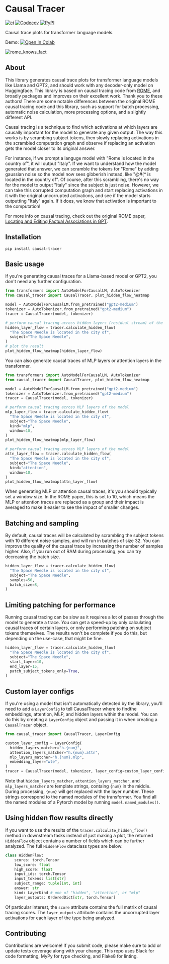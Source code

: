 # Causal Tracer

[![ci](https://img.shields.io/github/actions/workflow/status/chanind/causal-tracer/ci.yaml?branch=main)](https://github.com/chanind/causal-tracer)
[![Codecov](https://img.shields.io/codecov/c/github/chanind/causal-tracer/main)](https://codecov.io/gh/chanind/causal-tracer)
[![PyPI](https://img.shields.io/pypi/v/causal-tracer?color=blue)](https://pypi.org/project/causal-tracer/)

Causal trace plots for transformer language models.

Demo:
[![Open In Colab](https://colab.research.google.com/assets/colab-badge.svg)](https://colab.research.google.com/drive/1rOA_r7Gv6bGjXNfUvrqk9Gt3dLwZNvGJ?usp=sharing)

![rome_knows_fact](https://github.com/chanind/causal-tracer/assets/200725/e621e179-ee87-48a7-9493-1a1ed422f036)

## About

This library generates causal trace plots for transformer language models like Llama and GPT2, and should work with any decoder-only model on Huggingface. This library is based on causal tracing code from [ROME](https://rome.baulab.info/), and broadly packages and improves on their excellent work. Thank you to these authors! There are some notable differences between the original ROME causal tracing code and this library, such as support for batch processing, automatic noise calculation, more processing options, and a slightly different API.

Causal tracing is a technique to find which activations at which layers are causally important for the model to generate any given output. The way this works is by scrambing subject tokens, then slowly replacing activations in the scrambled computation graph and observe if replacing an activation gets the model closer to its original answer.

For instance, if we prompt a languge model with "Rome is located in the country of", it will output "Italy". If we want to understand how the model generated that answer, we can scramble the tokens for "Rome" by adding gaussian noise so the model now sees gibberish instead, like "@#(\* is located in the country of". Of course, after this scrambling, there's no way for the model to output "Italy" since the subject is just noise. However, we can take this corrupted computation graph and start replacing activations in it with the original uncorrupted activations, and see if the model starts outputting "Italy" again. If it does, we know that activation is important to the computation!

For more info on causal tracing, check out the original ROME paper, [Locating and Editing Factual Associations in GPT](https://arxiv.org/pdf/2202.05262.pdf).

## Installation

```
pip install causal-tracer
```

## Basic usage

If you're generating causal traces for a Llama-based model or GPT2, you don't need any further configuration.

```python
from transformers import AutoModelForCausalLM, AutoTokenizer
from causal_tracer import CausalTracer, plot_hidden_flow_heatmap

model = AutoModelForCausalLM.from_pretrained("gpt2-medium")
tokenizer = AutoTokenizer.from_pretrained("gpt2-medium")
tracer = CausalTracer(model, tokenizer)

# perform causal tracing across hidden layers (residual stream) of the model
hidden_layer_flow = tracer.calculate_hidden_flow(
  "The Space Needle is located in the city of",
  subject="The Space Needle",
)
# plot the result
plot_hidden_flow_heatmap(hidden_layer_flow)
```

You can also generate causal traces of MLP layers or attention layers in the transformer.

```python
from transformers import AutoModelForCausalLM, AutoTokenizer
from causal_tracer import CausalTracer, plot_hidden_flow_heatmap

model = AutoModelForCausalLM.from_pretrained("gpt2-medium")
tokenizer = AutoTokenizer.from_pretrained("gpt2-medium")
tracer = CausalTracer(model, tokenizer)

# perform causal tracing across MLP layers of the model
mlp_layer_flow = tracer.calculate_hidden_flow(
  "The Space Needle is located in the city of",
  subject="The Space Needle",
  kind="mlp",
  window=10,
)
plot_hidden_flow_heatmap(mlp_layer_flow)

# perform causal tracing across MLP layers of the model
attn_layer_flow = tracer.calculate_hidden_flow(
  "The Space Needle is located in the city of",
  subject="The Space Needle",
  kind="attention",
  window=10,
)
plot_hidden_flow_heatmap(attn_layer_flow)
```

When generating MLP or attention causal traces, it's you should typically set a window size. In the ROME paper, this is set to 10, which means the MLP or attention traces are replaced as a group and their impact is averaged to make it easier to see the impact of smaller changes.

## Batching and sampling

By default, causal traces will be calculated by scrambling the subject tokens with 10 different noise samples, and will run in batches of size 32. You can improve the quality of the causal trace by increasing the number of samples higher. Also, if you run out of RAM during processing, you can try decreasing the batch size.

```python
hidden_layer_flow = tracer.calculate_hidden_flow(
  "The Space Needle is located in the city of",
  subject="The Space Needle",
  samples=50,
  batch_size=8,
)
```

## Limiting patching for performance

Running causal tracing can be slow as it requires a lot of passes through the model to generate a trace. You can get a speed-up by only calculating causal traces of certain layers, or only performing patching on subject tokens themselves. The results won't be complete if you do this, but depending on the use-case, that might be fine.

```python
hidden_layer_flow = tracer.calculate_hidden_flow(
  "The Space Needle is located in the city of",
  subject="The Space Needle",
  start_layer=10,
  end_layer=15,
  patch_subject_tokens_only=True,
)
```

## Custom layer configs

If you're using a model that isn't automatically detected by the library, you'll need to add a `LayerConfig` to tell CausalTracer where to findthe embeddings, attention, MLP, and hidden layers within the model. You can do this by creating a `LayerConfig` object and passing it in when creating a `CausalTracer` object.

```python
from causal_tracer import CausalTracer, LayerConfig

custom_layer_config = LayerConfig(
  hidden_layers_matcher="h.{num}",
  attention_layers_matcher="h.{num}.attn",
  mlp_layers_matcher="h.{num}.mlp",
  embedding_layer="wte",
)
tracer = CausalTracer(model, tokenizer, layer_config=custom_layer_config)
```

Note that `hidden_layers_matcher`, `attention_layers_matcher`, and `mlp_layers_matcher` are template strings, containg `{num}` in the middle. During processing, `{num}` will get replaced with the layer number. These strings correspond to the named modules of the transformer. You find all the named modules of a Pytorch model by running `model.named_modules()`.

## Using hidden flow results directly

If you want to use the results of the `tracer.calculate_hidden_flow()` method in downstream tasks instead of just making a plot, the returned `HiddenFlow` object contains a number of fields which can be further analyzed. The full `HiddenFlow` dataclass types are below:

```python
class HiddenFlow:
    scores: torch.Tensor
    low_score: float
    high_score: float
    input_ids: torch.Tensor
    input_tokens: list[str]
    subject_range: tuple[int, int]
    answer: str
    kind: LayerKind # one of "hidden", "attention", or "mlp"
    layer_outputs: OrderedDict[str, torch.Tensor]
```

Of particular interest, the `score` attribute contains the full matrix of causal tracing scores. The `layer_outputs` attribute contains the uncorrupted layer activations for each layer of the type being analyzed.

## Contributing

Contributions are welcome! If you submit code, please make sure to add or update tests coverage along with your change. This repo uses Black for code formatting, MyPy for type checking, and Flake8 for linting.
